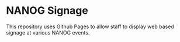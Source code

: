 # NANOG Signage

This repository uses Github Pages to allow staff to display web based
signage at various NANOG events.
